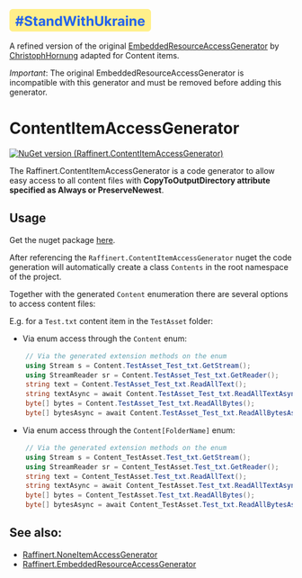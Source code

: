 [![StandWithUkraine](https://raw.githubusercontent.com/vshymanskyy/StandWithUkraine/main/badges/StandWithUkraine.svg)](https://github.com/vshymanskyy/StandWithUkraine/blob/main/docs/README.md)

A refined version of the original [EmbeddedResourceAccessGenerator](https://github.com/ChristophHornung/EmbeddedResourceGenerator) by [ChristophHornung](https://github.com/ChristophHornung) adapted for Content items.

*Important*: The original EmbeddedResourceAccessGenerator is incompatible with this generator and must be removed before adding this generator.

# ContentItemAccessGenerator
[![NuGet version (Raffinert.ContentItemAccessGenerator)](https://img.shields.io/nuget/v/Raffinert.ContentItemAccessGenerator.svg?style=flat-square)](https://www.nuget.org/packages/Raffinert.ContentItemAccessGenerator/)

The Raffinert.ContentItemAccessGenerator is a code generator to allow easy access to all
content files with **CopyToOutputDirectory attribute specified as Always or PreserveNewest**.

## Usage
Get the nuget package [here](https://www.nuget.org/packages/Raffinert.ContentItemAccessGenerator).

After referencing the `Raffinert.ContentItemAccessGenerator` nuget the code generation will
automatically create a class `Contents` in the root namespace of the project.

Together with the generated `Content` enumeration there are several options to access
content files:

E.g. for a `Test.txt` content item in the `TestAsset` folder:

- Via enum access through the `Content` enum:

```csharp
    // Via the generated extension methods on the enum
    using Stream s = Content.TestAsset_Test_txt.GetStream();
    using StreamReader sr = Content.TestAsset_Test_txt.GetReader();
    string text = Content.TestAsset_Test_txt.ReadAllText();
    string textAsync = await Content.TestAsset_Test_txt.ReadAllTextAsync(CancellationToken.None);
    byte[] bytes = Content.TestAsset_Test_txt.ReadAllBytes();
    byte[] bytesAsync = await Content.TestAsset_Test_txt.ReadAllBytesAsync(CancellationToken.None);
```

- Via enum access through the `Content[FolderName]` enum:

```csharp
    // Via the generated extension methods on the enum
    using Stream s = Content_TestAsset.Test_txt.GetStream();
    using StreamReader sr = Content_TestAsset.Test_txt.GetReader();
    string text = Content_TestAsset.Test_txt.ReadAllText();
    string textAsync = await Content_TestAsset.Test_txt.ReadAllTextAsync(CancellationToken.None);
    byte[] bytes = Content_TestAsset.Test_txt.ReadAllBytes();
    byte[] bytesAsync = await Content_TestAsset.Test_txt.ReadAllBytesAsync(CancellationToken.None);
```

## See also:

* [Raffinert.NoneItemAccessGenerator](https://www.nuget.org/packages/Raffinert.NoneItemAccessGenerator)
* [Raffinert.EmbeddedResourceAccessGenerator](https://www.nuget.org/packages/Raffinert.EmbeddedResourceAccessGenerator)